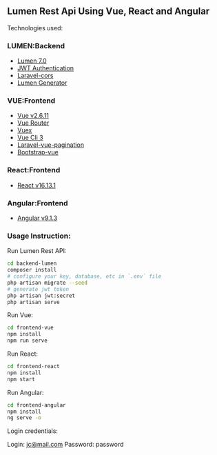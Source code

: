 ## Lumen Rest Api Using Vue, React and Angular

Technologies used:

### LUMEN:Backend
  - [Lumen 7.0](https://lumen.laravel.com/docs/7.x)
  - [JWT Authentication](https://github.com/tymondesigns/jwt-auth)
  - [Laravel-cors](https://github.com/fruitcake/laravel-cors)
  - [Lumen Generator](https://packagist.org/packages/flipbox/lumen-generator)

### VUE:Frontend
  - [Vue v2.6.11](https://vuejs.org/)
  - [Vue Router](https://router.vuejs.org/)
  - [Vuex](https://vuex.vuejs.org/)
  - [Vue Cli 3](https://cli.vuejs.org/)
  - [Laravel-vue-pagination](https://github.com/gilbitron/laravel-vue-pagination)
  - [Bootstrap-vue](https://bootstrap-vue.js.org/)

### React:Frontend
  - [React v16.13.1](https://reactjs.org/)


### Angular:Frontend
  - [Angular v9.1.3](https://angular.io/)



### Usage Instruction:

Run Lumen Rest API:

```bash
cd backend-lumen
composer install
# configure your key, database, etc in `.env` file
php artisan migrate --seed
# generate jwt token
php artisan jwt:secret
php artisan serve
```

Run Vue:

```bash
cd frontend-vue
npm install
npm run serve
```
Run React:

```bash
cd frontend-react
npm install
npm start
```

Run Angular:

```bash
cd frontend-angular
npm install
ng serve -o
```

Login credentials:

Login: jc@mail.com
Password: password

